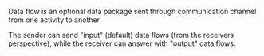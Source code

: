 Data flow is an optional data package sent through communication channel from one activity to another.

The sender can send "input" (default) data flows (from the receivers perspective), while the receiver can answer with "output" data flows.